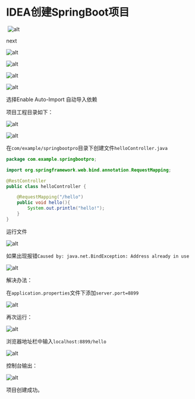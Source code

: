 

# IDEA创建SpringBoot项目

​	![alt](https://github.com/coder-kk596/md_img/blob/master/Springboot_img/%E5%B1%8F%E5%B9%95%E5%BF%AB%E7%85%A7%202019-07-16%20%E4%B8%8B%E5%8D%886.25.10.png?raw=true)



next

![alt](https://github.com/coder-kk596/md_img/blob/master/Springboot_img/%E5%B1%8F%E5%B9%95%E5%BF%AB%E7%85%A7%202019-07-16%20%E4%B8%8B%E5%8D%886.29.40.png?raw=true)



![alt](https://github.com/coder-kk596/md_img/blob/master/Springboot_img/%E5%B1%8F%E5%B9%95%E5%BF%AB%E7%85%A7%202019-07-16%20%E4%B8%8B%E5%8D%886.38.03.png?raw=true)



![alt](https://github.com/coder-kk596/md_img/blob/master/Springboot_img/%E5%B1%8F%E5%B9%95%E5%BF%AB%E7%85%A7%202019-07-16%20%E4%B8%8B%E5%8D%886.42.59.png?raw=true)



![alt](https://github.com/coder-kk596/md_img/blob/master/Springboot_img/%E5%B1%8F%E5%B9%95%E5%BF%AB%E7%85%A7%202019-07-16%20%E4%B8%8B%E5%8D%886.43.54.png?raw=true)

选择Enable Auto-Import 自动导入依赖



项目工程目录如下：

![alt](https://github.com/coder-kk596/md_img/blob/master/Springboot_img/%E5%B1%8F%E5%B9%95%E5%BF%AB%E7%85%A7%202019-07-16%20%E4%B8%8B%E5%8D%886.47.53.png?raw=true)

 ![alt](https://github.com/coder-kk596/md_img/blob/master/Springboot_img/%E5%B1%8F%E5%B9%95%E5%BF%AB%E7%85%A7%202019-07-16%20%E4%B8%8B%E5%8D%887.06.17.png?raw=true)



在`com/example/springbootpro`目录下创建文件`helloController.java`

```java
package com.example.springbootpro;

import org.springframework.web.bind.annotation.RequestMapping;

@RestController
public class helloController {

    @RequestMapping("/hello")
    public void hello(){
        System.out.println("hello!");
    }
}
```



运行文件

![alt](https://github.com/coder-kk596/md_img/blob/master/Springboot_img/%E5%B1%8F%E5%B9%95%E5%BF%AB%E7%85%A7%202019-07-16%20%E4%B8%8B%E5%8D%887.15.53.png?raw=true)



如果出现报错`Caused by: java.net.BindException: Address already in use`

![alt](https://github.com/coder-kk596/md_img/blob/master/Springboot_img/%E5%B1%8F%E5%B9%95%E5%BF%AB%E7%85%A7%202019-07-16%20%E4%B8%8B%E5%8D%887.22.17.png?raw=true)



解决办法：

在`application.properties`文件下添加`server.port=8899`

![alt](https://github.com/coder-kk596/md_img/blob/master/Springboot_img/%E5%B1%8F%E5%B9%95%E5%BF%AB%E7%85%A7%202019-07-16%20%E4%B8%8B%E5%8D%887.25.23.png?raw=true)

再次运行：

![alt](https://github.com/coder-kk596/md_img/blob/master/Springboot_img/%E5%B1%8F%E5%B9%95%E5%BF%AB%E7%85%A7%202019-07-16%20%E4%B8%8B%E5%8D%887.28.33.png?raw=true)

浏览器地址栏中输入`localhost:8899/hello`

![alt](https://github.com/coder-kk596/md_img/blob/master/Springboot_img/%E5%B1%8F%E5%B9%95%E5%BF%AB%E7%85%A7%202019-07-16%20%E4%B8%8B%E5%8D%887.33.54.png?raw=true)

控制台输出：

![alt](https://github.com/coder-kk596/md_img/blob/master/Springboot_img/%E5%B1%8F%E5%B9%95%E5%BF%AB%E7%85%A7%202019-07-16%20%E4%B8%8B%E5%8D%887.34.31.png?raw=true)



项目创建成功。

